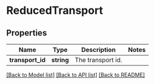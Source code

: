 # ReducedTransport

## Properties
Name | Type | Description | Notes
------------ | ------------- | ------------- | -------------
**transport_id** | **string** | The transport id. | 

[[Back to Model list]](../../README.md#documentation-for-models) [[Back to API list]](../../README.md#documentation-for-api-endpoints) [[Back to README]](../../README.md)


